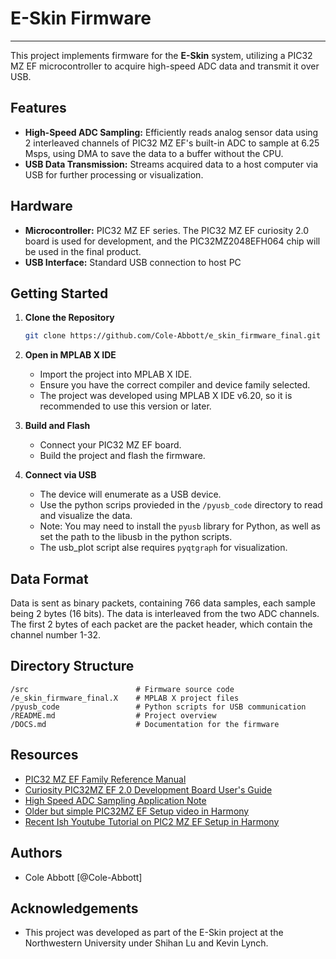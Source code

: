 # E-Skin Firmware
---

This project implements firmware for the **E-Skin** system, utilizing a PIC32 MZ EF microcontroller to acquire high-speed ADC data and transmit it over USB.

## Features

- **High-Speed ADC Sampling:** Efficiently reads analog sensor data using 2 interleaved channels of PIC32 MZ EF's built-in ADC to sample at 6.25 Msps, using DMA to save the data to a buffer without the CPU.
- **USB Data Transmission:** Streams acquired data to a host computer via USB for further processing or visualization.


## Hardware

- **Microcontroller:** PIC32 MZ EF series. The PIC32 MZ EF curiosity 2.0 board is used for development, and the PIC32MZ2048EFH064 chip will be used in the final product.
- **USB Interface:** Standard USB connection to host PC

## Getting Started

1. **Clone the Repository**
    ```sh
    git clone https://github.com/Cole-Abbott/e_skin_firmware_final.git
    ```

2. **Open in MPLAB X IDE**
    - Import the project into MPLAB X IDE.
    - Ensure you have the correct compiler and device family selected.
    - The project was developed using MPLAB X IDE v6.20, so it is recommended to use this version or later.

3. **Build and Flash**
    - Connect your PIC32 MZ EF board.
    - Build the project and flash the firmware.

4. **Connect via USB**
    - The device will enumerate as a USB device.
    - Use the python scrips provieded in the `/pyusb_code` directory to read and visualize the data.
    - Note: You may need to install the `pyusb` library for Python, as well as set the path to the libusb in the python scripts.
    - The usb_plot script alse requires `pyqtgraph` for visualization.

## Data Format

Data is sent as binary packets, containing 766 data samples, each sample being 2 bytes (16 bits). The data is interleaved from the two ADC channels.
The first 2 bytes of each packet are the packet header, which contain the channel number 1-32.

## Directory Structure

```
/src                        # Firmware source code
/e_skin_firmware_final.X    # MPLAB X project files
/pyusb_code                 # Python scripts for USB communication
/README.md                  # Project overview
/DOCS.md                    # Documentation for the firmware
```

## Resources
- [PIC32 MZ EF Family Reference Manual](https://ww1.microchip.com/downloads/aemDocuments/documents/MCU32/ProductDocuments/DataSheets/PIC32MZ-Embedded-Connectivity-with-Floating-Point-Unit-Family-Data-Sheet-DS60001320H.pdf)
- [Curiosity PIC32MZ EF 2.0 Development Board User's Guide](https://ww1.microchip.com/downloads/aemDocuments/documents/MCU32/ProductDocuments/UserGuides/PIC32MZ-EF-2.0-Development-Board-Users-Guide-DS70005400.pdf)
- [High Speed ADC Sampling Application Note](https://ww1.microchip.com/downloads/aemDocuments/documents/OTH/ApplicationNotes/ApplicationNotes/Worlds-Fastest-Embedded-Interleaved-12-bit-ADC-Using-PIC32MZ-and-PIC32MK-Families-DS00002785A.pdf)
- [Older but simple PIC32MZ EF Setup video in Harmony](https://www.youtube.com/watch?v=sW-yS2FHI54)
- [Recent Ish Youtube Tutorial on PIC2 MZ EF Setup in Harmony](https://www.youtube.com/watch?v=Z-8srAI8jow)


## Authors

- Cole Abbott [@Cole-Abbott]

## Acknowledgements

- This project was developed as part of the E-Skin project at the Northwestern University under Shihan Lu and Kevin Lynch.
